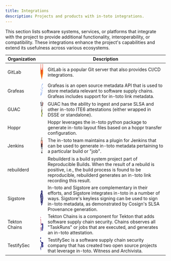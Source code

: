 ```yaml
---
title: Integrations
description: Projects and products with in-toto integrations.
---
```


This section lists software systems, services, or platforms that integrate with
the project to provide additional functionality, interoperability, or
compatibility. These integrations enhance the project's capabilities and extend
its usefulness across various ecosystems.

| Organization  |                                                       | Description                                                                                                                                                                                                                            |
| ------------- | ----------------------------------------------------- | -------------------------------------------------------------------------------------------------------------------------------------------------------------------------------------------------------------------------------------- |
| GitLab        | <img src="img/gitlab.png" width="50" height="50">     | GitLab is a popular Git server that also provides CI/CD integrations.                                                                                                                                                                  |
| Grafeas       | <img src="img/grafeas.png" width="50" height="50">    | Grafeas is an open source metadata API that is used to store metadata relevant to software supply chains. Grafeas includes support for in-toto link metadata.                                                                          |
| GUAC          | <img src="img/guac.png" width="50" height="50">       | GUAC has the ability to ingest and parse SLSA and other in-toto ITE6 attestations (either wrapped in DSSE or standalone).                                                                                                              |
| Hoppr         |                                                       | Hoppr leverages the in-toto python package to generate in-toto layout files based on a hoppr transfer configuration.                                                                                                                   |
| Jenkins       | <img src="img/jenkins.png" width="50" height="50">    | The in-toto team maintains a plugin for Jenkins that can be used to generate in-toto metadata pertaining to a particular build or "job".                                                                                               |
| rebuilderd    |                                                       | Rebuilderd is a build system project part of Reproducible Builds. When the result of a rebuild is positive, i.e., the build process is found to be reproducible, rebuilderd generates an in-toto link recording this result.           |
| Sigstore      | <img src="img/sistore.png" width="50" height="50">    | In-toto and Sigstore are complementary in their efforts, and Sigstore integrates in-toto in a number of ways. Sigstore's keyless signing can be used to sign in-toto metadata, as demonstrated by Cosign's SLSA Provenance generation. |
| Tekton Chains | <img src="img/tekton.png" width="50" height="50">     | Tekton Chains is a component for Tekton that adds software supply chain security. Chains observes all "TaskRuns" or jobs that are executed, and generates an in-toto attestation.                                                      |
| TestifySec    | <img src="img/testifysec.svg" width="50" height="50"> | TestifySec is a software supply chain security company that has created two open source projects that leverage in-toto. Witness and Archivista.                                                                                        |
